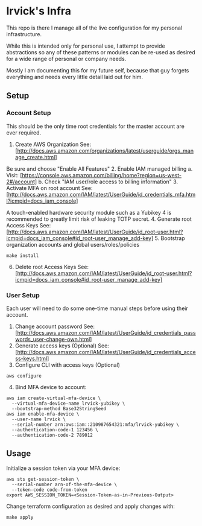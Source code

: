 # lrvick's Infra

This repo is there I manage all of the live configuration for my personal
infrastructure.

While this is intended only for personal use, I attempt to provide abstractions
so any of these patterns or modules can be re-used as desired for a wide range
of personal or company needs.

Mostly I am documenting this for my future self, because that guy forgets
everything and needs every little detail laid out for him.

## Setup

### Account Setup

This should be the only time root credentials for the master account are ever
required.

1. Create AWS Organization
  See: [http://docs.aws.amazon.com/organizations/latest/userguide/orgs_manage_create.html]

  Be sure and choose "Enable All Features"
2. Enable IAM managed billing
  a. Visit: [https://console.aws.amazon.com/billing/home?region=us-west-2#/account]
  b. Check "IAM user/role access to billing information"
3. Activate MFA on root account
  See: [http://docs.aws.amazon.com/IAM/latest/UserGuide/id_credentials_mfa.html?icmpid=docs_iam_console]

  A touch-enabled hardware security module such as a Yubikey 4 is recommended
  to greatly limit risk of leaking TOTP secret.
4. Generate root Access Keys
  See: [http://docs.aws.amazon.com/IAM/latest/UserGuide/id_root-user.html?icmpid=docs_iam_console#id_root-user_manage_add-key]
5. Bootstrap organization accounts and global users/roles/policies
  ```
  make install
  ```
6. Delete root Access Keys
  See: [http://docs.aws.amazon.com/IAM/latest/UserGuide/id_root-user.html?icmpid=docs_iam_console#id_root-user_manage_add-key]

### User Setup

Each user will need to do some one-time manual steps before using their
account.

1. Change account password
  See: [http://docs.aws.amazon.com/IAM/latest/UserGuide/id_credentials_passwords_user-change-own.html]
2. Generate access keys (Optional)
  See: [http://docs.aws.amazon.com/IAM/latest/UserGuide/id_credentials_access-keys.html]
3. Configure CLI with access keys (Optional)
  ```
  aws configure
  ```
4. Bind MFA device to account:
  ```
  aws iam create-virtual-mfa-device \
    --virtual-mfa-device-name lrvick-yubikey \
    --bootstrap-method Base32StringSeed
  aws iam enable-mfa-device \
    --user-name lrvick \
    --serial-number arn:aws:iam::210987654321:mfa/lrvick-yubikey \
    --authentication-code-1 123456 \
    --authentication-code-2 789012
  ```

## Usage

Initialize a session token via your MFA device:

```
aws sts get-session-token \
  --serial-number arn-of-the-mfa-device \
  --token-code code-from-token
export AWS_SESSION_TOKEN=<Session-Token-as-in-Previous-Output>
```

Change terraform configuration as desired and apply changes with:

```
make apply
```
